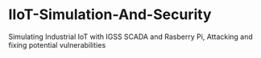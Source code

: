 # IIoT-Simulation-And-Security
Simulating Industrial IoT with IGSS SCADA and Rasberry Pi, Attacking and fixing potential vulnerabilities
